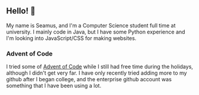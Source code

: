 ## Hello! 👋

My name is Seamus, and I'm a Computer Science student full time at university. I mainly code in Java, but I have some Python experience and I'm looking into JavaScript/CSS for making websites. 

### Advent of Code

I tried some of [Advent of Code](https://github.com/Penroll/Advent-Of-Code-2020) while I still had free time during the holidays, although I didn't get very far. I have only recently tried adding more to my github after I began college, and the enterprise github account was something that I have been using a lot. 
